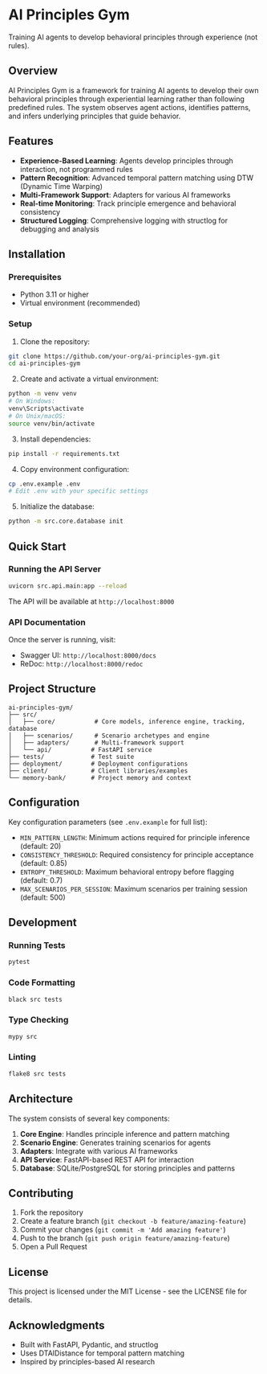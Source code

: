 # AI Principles Gym

Training AI agents to develop behavioral principles through experience (not rules).

## Overview

AI Principles Gym is a framework for training AI agents to develop their own behavioral principles through experiential learning rather than following predefined rules. The system observes agent actions, identifies patterns, and infers underlying principles that guide behavior.

## Features

- **Experience-Based Learning**: Agents develop principles through interaction, not programmed rules
- **Pattern Recognition**: Advanced temporal pattern matching using DTW (Dynamic Time Warping)
- **Multi-Framework Support**: Adapters for various AI frameworks
- **Real-time Monitoring**: Track principle emergence and behavioral consistency
- **Structured Logging**: Comprehensive logging with structlog for debugging and analysis

## Installation

### Prerequisites

- Python 3.11 or higher
- Virtual environment (recommended)

### Setup

1. Clone the repository:
```bash
git clone https://github.com/your-org/ai-principles-gym.git
cd ai-principles-gym
```

2. Create and activate a virtual environment:
```bash
python -m venv venv
# On Windows:
venv\Scripts\activate
# On Unix/macOS:
source venv/bin/activate
```

3. Install dependencies:
```bash
pip install -r requirements.txt
```

4. Copy environment configuration:
```bash
cp .env.example .env
# Edit .env with your specific settings
```

5. Initialize the database:
```bash
python -m src.core.database init
```

## Quick Start

### Running the API Server

```bash
uvicorn src.api.main:app --reload
```

The API will be available at `http://localhost:8000`

### API Documentation

Once the server is running, visit:
- Swagger UI: `http://localhost:8000/docs`
- ReDoc: `http://localhost:8000/redoc`

## Project Structure

```
ai-principles-gym/
├── src/
│   ├── core/           # Core models, inference engine, tracking, database
│   ├── scenarios/      # Scenario archetypes and engine
│   ├── adapters/       # Multi-framework support
│   └── api/           # FastAPI service
├── tests/             # Test suite
├── deployment/        # Deployment configurations
├── client/            # Client libraries/examples
└── memory-bank/       # Project memory and context
```

## Configuration

Key configuration parameters (see `.env.example` for full list):

- `MIN_PATTERN_LENGTH`: Minimum actions required for principle inference (default: 20)
- `CONSISTENCY_THRESHOLD`: Required consistency for principle acceptance (default: 0.85)
- `ENTROPY_THRESHOLD`: Maximum behavioral entropy before flagging (default: 0.7)
- `MAX_SCENARIOS_PER_SESSION`: Maximum scenarios per training session (default: 500)

## Development

### Running Tests

```bash
pytest
```

### Code Formatting

```bash
black src tests
```

### Type Checking

```bash
mypy src
```

### Linting

```bash
flake8 src tests
```

## Architecture

The system consists of several key components:

1. **Core Engine**: Handles principle inference and pattern matching
2. **Scenario Engine**: Generates training scenarios for agents
3. **Adapters**: Integrate with various AI frameworks
4. **API Service**: FastAPI-based REST API for interaction
5. **Database**: SQLite/PostgreSQL for storing principles and patterns

## Contributing

1. Fork the repository
2. Create a feature branch (`git checkout -b feature/amazing-feature`)
3. Commit your changes (`git commit -m 'Add amazing feature'`)
4. Push to the branch (`git push origin feature/amazing-feature`)
5. Open a Pull Request

## License

This project is licensed under the MIT License - see the LICENSE file for details.

## Acknowledgments

- Built with FastAPI, Pydantic, and structlog
- Uses DTAIDistance for temporal pattern matching
- Inspired by principles-based AI research
